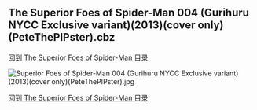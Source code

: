 ## The Superior Foes of Spider-Man 004 (Gurihuru NYCC Exclusive variant)(2013)(cover only)(PeteThePIPster).cbz


[回到 The Superior Foes of Spider-Man 目录](https://github.com/alicewish/markdown/blob/master/series/Superior-Foes-of-Spider-Man.md)


![Superior Foes of Spider-Man 004 (Gurihuru NYCC Exclusive variant)(2013)(cover only)(PeteThePIPster).jpg](https://wx1.sinaimg.cn/large/6a9fdecaly1fr0y35u1crj20zk1iqqsy.jpg)

[回到 The Superior Foes of Spider-Man 目录](https://github.com/alicewish/markdown/blob/master/series/Superior-Foes-of-Spider-Man.md)

